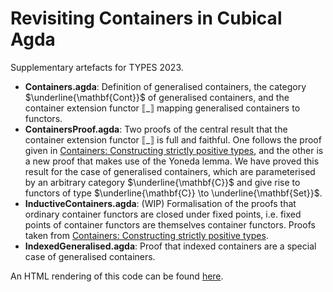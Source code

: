 # Revisiting Containers in Cubical Agda

Supplementary artefacts for TYPES 2023.

- **Containers.agda**: Definition of generalised containers, the category $\underline{\mathbf{Cont}}$ of generalised containers, and the container extension functor ⟦\_⟧ mapping generalised containers to functors.
- **ContainersProof.agda**: Two proofs of the central result that the container extension functor ⟦\_⟧ is full and faithful. One follows the proof given in [Containers: Constructing strictly positive types](https://www.sciencedirect.com/science/article/pii/S0304397505003373), and the other is a new proof that makes use of the Yoneda lemma. We have proved this result for the case of generalised containers, which are parameterised by an arbitrary category $\underline{\mathbf{C}}$ and give rise to functors of type $\underline{\mathbf{C}} \to \underline{\mathbf{Set}}$.
- **InductiveContainers.agda**: (WIP) Formalisation of the proofs that ordinary container functors are closed under fixed points, i.e. fixed points of container functors are themselves container functors. Proofs taken from [Containers: Constructing strictly positive types](https://www.sciencedirect.com/science/article/pii/S0304397505003373).
- **IndexedGeneralised.agda**: Proof that indexed containers are a special case of generalised containers.

An HTML rendering of this code can be found [here](https://stefaniatadama.com/agda_html/GeneralisedContainers.html).
